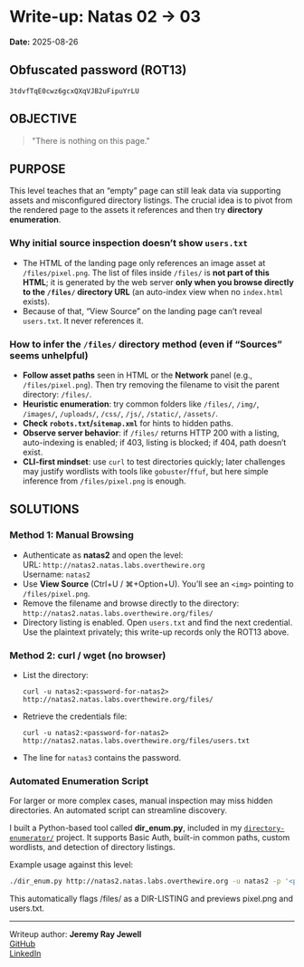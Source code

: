 # Write-up: Natas 02 → 03  
**Date:** 2025-08-26   

## Obfuscated password (ROT13)

`3tdvfTqE0cwz6gcxQXqVJB2uFipuYrLU`

## OBJECTIVE

> "There is nothing on this page."

## PURPOSE ##

This level teaches that an “empty” page can still leak data via supporting assets and misconfigured directory listings. The crucial idea is to pivot from the rendered page to the assets it references and then try **directory enumeration**.

### Why initial source inspection doesn’t show `users.txt`
- The HTML of the landing page only references an image asset at `/files/pixel.png`. The list of files inside `/files/` is **not part of this HTML**; it is generated by the web server **only when you browse directly to the `/files/` directory URL** (an auto-index view when no `index.html` exists).  
- Because of that, “View Source” on the landing page can’t reveal `users.txt`. It never references it.

### How to infer the `/files/` directory method (even if “Sources” seems unhelpful)
- **Follow asset paths** seen in HTML or the **Network** panel (e.g., `/files/pixel.png`). Then try removing the filename to visit the parent directory: `/files/`.  
- **Heuristic enumeration**: try common folders like `/files/`, `/img/`, `/images/`, `/uploads/`, `/css/`, `/js/`, `/static/`, `/assets/`.  
- **Check `robots.txt`/`sitemap.xml`** for hints to hidden paths.  
- **Observe server behavior**: if `/files/` returns HTTP 200 with a listing, auto-indexing is enabled; if 403, listing is blocked; if 404, path doesn’t exist.  
- **CLI-first mindset**: use `curl` to test directories quickly; later challenges may justify wordlists with tools like `gobuster`/`ffuf`, but here simple inference from `/files/pixel.png` is enough.

## SOLUTIONS ##

### Method 1: Manual Browsing
- Authenticate as **natas2** and open the level:  
  URL: `http://natas2.natas.labs.overthewire.org`  
  Username: `natas2`
- Use **View Source** (Ctrl+U / ⌘+Option+U). You’ll see an `<img>` pointing to `/files/pixel.png`.
- Remove the filename and browse directly to the directory:  
  `http://natas2.natas.labs.overthewire.org/files/`
- Directory listing is enabled. Open `users.txt` and find the next credential. Use the plaintext privately; this write-up records only the ROT13 above.

### Method 2: curl / wget (no browser)
- List the directory:
    
    `curl -u natas2:<password-for-natas2> http://natas2.natas.labs.overthewire.org/files/`
- Retrieve the credentials file:
    
    `curl -u natas2:<password-for-natas2> http://natas2.natas.labs.overthewire.org/files/users.txt`
- The line for `natas3` contains the password.

### Automated Enumeration Script
For larger or more complex cases, manual inspection may miss hidden directories. An automated script can streamline discovery.  

I built a Python-based tool called **dir_enum.py**, included in my [`directory-enumerator/`](../../../experiments/directory-enumerator/README.md) project. It supports Basic Auth, built-in common paths, custom wordlists, and detection of directory listings.  

Example usage against this level:  
```bash
./dir_enum.py http://natas2.natas.labs.overthewire.org -u natas2 -p '<password-for-natas2>' --common
```
This automatically flags /files/ as a DIR-LISTING and previews pixel.png and users.txt.

___

Writeup author: **Jeremy Ray Jewell**  
[GitHub](https://github.com/jeremyrayjewell)  
[LinkedIn](https://www.linkedin.com/in/jeremyrayjewell)
